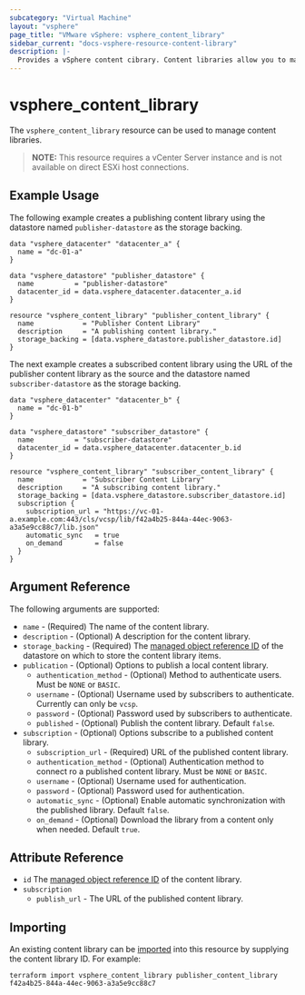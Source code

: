 ```yaml
---
subcategory: "Virtual Machine"
layout: "vsphere"
page_title: "VMware vSphere: vsphere_content_library"
sidebar_current: "docs-vsphere-resource-content-library"
description: |-
  Provides a vSphere content cibrary. Content libraries allow you to manage and share virtual machines, vApp templates, and other types of files. Content libraries enable you to share content across vCenter Server instances in the same or different locations.
---
```


# vsphere\_content\_library

The `vsphere_content_library` resource can be used to manage content libraries.

> **NOTE:** This resource requires a vCenter Server instance and is not available on direct ESXi host connections.

## Example Usage

The following example creates a publishing content library using the datastore named `publisher-datastore` as the storage backing.

[tf-vsphere-vm-resource]: /docs/providers/vsphere/r/virtual_machine.html

```hcl
data "vsphere_datacenter" "datacenter_a" {
  name = "dc-01-a"
}

data "vsphere_datastore" "publisher_datastore" {
  name          = "publisher-datastore"
  datacenter_id = data.vsphere_datacenter.datacenter_a.id
}

resource "vsphere_content_library" "publisher_content_library" {
  name            = "Publisher Content Library"
  description     = "A publishing content library."
  storage_backing = [data.vsphere_datastore.publisher_datastore.id]
}
```

The next example creates a subscribed content library using the URL of the publisher content library as the source and the datastore named `subscriber-datastore` as the storage backing.

```hcl
data "vsphere_datacenter" "datacenter_b" {
  name = "dc-01-b"
}

data "vsphere_datastore" "subscriber_datastore" {
  name          = "subscriber-datastore"
  datacenter_id = data.vsphere_datacenter.datacenter_b.id
}

resource "vsphere_content_library" "subscriber_content_library" {
  name            = "Subscriber Content Library"
  description     = "A subscribing content library."
  storage_backing = [data.vsphere_datastore.subscriber_datastore.id]
  subscription {
    subscription_url = "https://vc-01-a.example.com:443/cls/vcsp/lib/f42a4b25-844a-44ec-9063-a3a5e9cc88c7/lib.json"
    automatic_sync   = true
    on_demand        = false
  }
}
```

## Argument Reference

The following arguments are supported:

* `name` - (Required) The name of the content library.
* `description` - (Optional) A description for the content library.
* `storage_backing` - (Required) The [managed object reference ID][docs-about-morefs] of the datastore on which to store the content library items.
* `publication` - (Optional) Options to publish a local content library.
  * `authentication_method` - (Optional) Method to authenticate users. Must be `NONE` or `BASIC`.
  * `username` - (Optional) Username used by subscribers to authenticate. Currently can only be `vcsp`.
  * `password` - (Optional) Password used by subscribers to authenticate.
  * `published` - (Optional) Publish the content library. Default `false`.
* `subscription` - (Optional) Options subscribe to a published content library.
  * `subscription_url` - (Required) URL of the published content library.
  * `authentication_method` - (Optional) Authentication method to connect ro a published content library. Must be `NONE` or `BASIC`.
  * `username` - (Optional) Username used for authentication.
  * `password` - (Optional) Password used for authentication.
  * `automatic_sync` - (Optional) Enable automatic synchronization with the published library. Default `false`.
  * `on_demand` - (Optional) Download the library from a content only when needed. Default `true`.

[docs-about-morefs]: /docs/providers/vsphere/index.html#use-of-managed-object-references-by-the-vsphere-provider

## Attribute Reference

* `id` The [managed object reference ID][docs-about-morefs] of the content library.
* `subscription`
  * `publish_url` - The URL of the published content library.

## Importing

An existing content library can be [imported][docs-import] into this resource by supplying the content library ID. For example:

[docs-import]: https://www.terraform.io/docs/import/index.html

```
terraform import vsphere_content_library publisher_content_library f42a4b25-844a-44ec-9063-a3a5e9cc88c7
```
